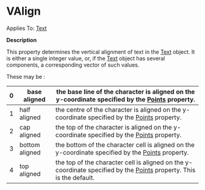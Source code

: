 




<h1 class="heading"><span class="name">VAlign</span></h1>

Applies To: [Text](../a-z/text.md)


**Description**


This property determines the vertical alignment of text in the [Text](../a-z/text.md) object. It is either a single integer value, or, if the [Text](../a-z/text.md) object has several components, a corresponding vector of such values.


These may be :


| 0 | base aligned | the base line of the character is aligned on the y-coordinate specified by the [Points](../a-z/points.md) property. |
| --- | --- | ---  |
| 1 | half aligned | the centre of the character is aligned on the y-coordinate specified by the [Points](../a-z/points.md) property. |
| 2 | cap aligned | the top of the character is aligned on the y-coordinate specified by the [Points](../a-z/points.md) property. |
| 3 | bottom aligned | the bottom of the character cell is aligned on the y-coordinate specified by the [Points](../a-z/points.md) property. |
| 4 | top aligned | the top of the character cell is aligned on the y-coordinate specified by the [Points](../a-z/points.md) property. This is the default. |



